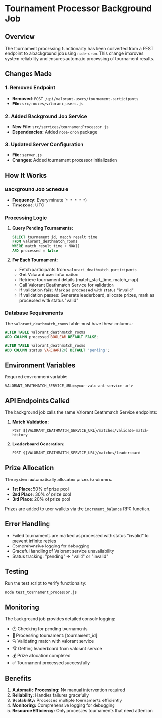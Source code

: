 # Tournament Processor Background Job

## Overview

The tournament processing functionality has been converted from a REST endpoint to a background job using `node-cron`. This change improves system reliability and ensures automatic processing of tournament results.

## Changes Made

### 1. Removed Endpoint

- **Removed:** `POST /api/valorant-users/tournament-participants`
- **File:** `src/routes/valorant_users.js`

### 2. Added Background Job Service

- **New File:** `src/services/tournamentProcessor.js`
- **Dependencies:** Added `node-cron` package

### 3. Updated Server Configuration

- **File:** `server.js`
- **Changes:** Added tournament processor initialization

## How It Works

### Background Job Schedule

- **Frequency:** Every minute (`* * * * *`)
- **Timezone:** UTC

### Processing Logic

1. **Query Pending Tournaments:**

   ```sql
   SELECT tournament_id, match_result_time
   FROM valorant_deathmatch_rooms
   WHERE match_result_time < NOW()
   AND processed = false
   ```

2. **For Each Tournament:**
   - Fetch participants from `valorant_deathmatch_participants`
   - Get Valorant user information
   - Retrieve tournament details (match_start_time, match_map)
   - Call Valorant Deathmatch Service for validation
   - If validation fails: Mark as processed with status "invalid"
   - If validation passes: Generate leaderboard, allocate prizes, mark as processed with status "valid"

### Database Requirements

The `valorant_deathmatch_rooms` table must have these columns:

```sql
ALTER TABLE valorant_deathmatch_rooms
ADD COLUMN processed BOOLEAN DEFAULT FALSE;

ALTER TABLE valorant_deathmatch_rooms
ADD COLUMN status VARCHAR(20) DEFAULT 'pending';
```

## Environment Variables

Required environment variable:

```
VALORANT_DEATHMATCH_SERVICE_URL=<your-valorant-service-url>
```

## API Endpoints Called

The background job calls the same Valorant Deathmatch Service endpoints:

1. **Match Validation:**

   ```
   POST ${VALORANT_DEATHMATCH_SERVICE_URL}/matches/validate-match-history
   ```

2. **Leaderboard Generation:**
   ```
   POST ${VALORANT_DEATHMATCH_SERVICE_URL}/matches/leaderboard
   ```

## Prize Allocation

The system automatically allocates prizes to winners:

- **1st Place:** 50% of prize pool
- **2nd Place:** 30% of prize pool
- **3rd Place:** 20% of prize pool

Prizes are added to user wallets via the `increment_balance` RPC function.

## Error Handling

- Failed tournaments are marked as processed with status "invalid" to prevent infinite retries
- Comprehensive logging for debugging
- Graceful handling of Valorant service unavailability
- Status tracking: "pending" → "valid" or "invalid"

## Testing

Run the test script to verify functionality:

```bash
node test_tournament_processor.js
```

## Monitoring

The background job provides detailed console logging:

- 🕐 Checking for pending tournaments
- 🔄 Processing tournament: [tournament_id]
- 🔍 Validating match with valorant service
- 🏆 Getting leaderboard from valorant service
- 💰 Prize allocation completed
- ✅ Tournament processed successfully

## Benefits

1. **Automatic Processing:** No manual intervention required
2. **Reliability:** Handles failures gracefully
3. **Scalability:** Processes multiple tournaments efficiently
4. **Monitoring:** Comprehensive logging for debugging
5. **Resource Efficiency:** Only processes tournaments that need attention
